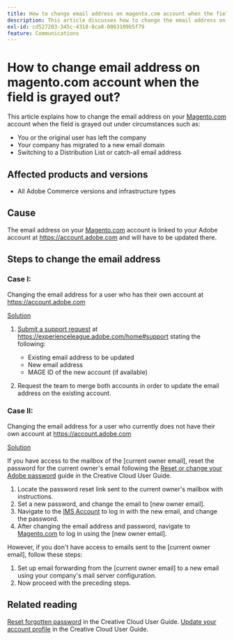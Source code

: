 ```yaml
---
title: How to change email address on magento.com account when the field is grayed out
description: This article discusses how to change the email address on your [Magento.com](https://account.magento.com) account when the field is grayed out.
exl-id: cd527203-345c-4318-8ca8-0063109b5f79
feature: Communications
---
```

# How to change email address on magento.com account when the field is grayed out?

This article explains how to change the email address on your [Magento.com](https://account.magento.com) account when the field is grayed out under circumstances such as:
- You or the original user has left the company
- Your company has migrated to a new email domain
- Switching to a Distribution List or catch-all email address

## Affected products and versions

* All Adobe Commerce versions and infrastructure types

## Cause

The email address on your [Magento.com](https://account.magento.com) account is linked to your Adobe account at <https://account.adobe.com> and will have to be updated there.

## Steps to change the email address

### Case I:

Changing the email address for a user who has their own account at <https://account.adobe.com>

<u>Solution</u>

1. [Submit a support request](https://experienceleague.adobe.com/home#support) at https://experienceleague.adobe.com/home#support stating the following:

    * Existing email address to be updated
    * New email address
    * MAGE ID of the new account (if available)

1. Request the team to merge both accounts in order to update the email address on the existing account.

### Case II:

Changing the email address for a user who currently does not have their own account at <https://account.adobe.com> 

<u>Solution</u>

If you have access to the mailbox of the [current owner email], reset the password for the current owner's email following the [Reset or change your Adobe password](https://helpx.adobe.com/manage-account/using/change-or-reset-password.html) guide in the Creative Cloud User Guide.

1. Locate the password reset link sent to the current owner's mailbox with instructions.
1. Set a new password, and change the email to [new owner email].
1. Navigate to the [IMS Account](https://account.adobe.com/) to log in with the new email, and change the password.
1. After changing the email address and password, navigate to [Magento.com](https://account.magento.com) to log in using the [new owner email].

However, if you don't have access to emails sent to the [current owner email], follow these steps:

1. Set up email forwarding from the [current owner email] to a new email using your company's mail server configuration. 
1. Now proceed with the preceding steps.

## Related reading

[Reset forgotten password](https://helpx.adobe.com/manage-account/using/change-or-reset-password.html) in the Creative Cloud User Guide.
[Update your account profile](https://helpx.adobe.com/manage-account/using/edit-adobe-account-personal-profile.html)  in the Creative Cloud User Guide.
